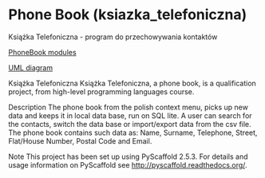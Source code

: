 # Phone Book (ksiazka_telefoniczna)

Książka Telefoniczna - program do przechowywania kontaktów

[PhoneBook modules](https://github.com/LuczynskiDar/PhoneBook/blob/master/Img/PhoneBook_modules.PNG)

[UML diagram](https://github.com/LuczynskiDar/PhoneBook/blob/master/Img/Uml.png)

Książka Telefoniczna
Książka Telefoniczna, a phone book, is a qualification project, from high-level programming languages course.

Description
The phone book from the polish context menu, picks up new data and keeps it in local data base, run on SQL lite. A user can search for the contacts, switch the data base or import/export data from the csv file. The phone book contains such data as: Name, Surname, Telephone, Street, Flat/House Number, Postal Code and Email.

Note
This project has been set up using PyScaffold 2.5.3. For details and usage information on PyScaffold see http://pyscaffold.readthedocs.org/.
